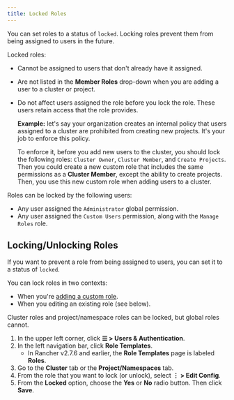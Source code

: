 ```yaml
---
title: Locked Roles
---
```


<head> 
  <link rel="canonical" href="https://ranchermanager.docs.rancher.com/how-to-guides/new-user-guides/authentication-permissions-and-global-configuration/manage-role-based-access-control-rbac/locked-roles"/>
</head>

You can set roles to a status of `locked`. Locking roles prevent them from being assigned to users in the future.

Locked roles:

- Cannot be assigned to users that don't already have it assigned.
- Are not listed in the **Member Roles** drop-down when you are adding a user to a cluster or project.
- Do not affect users assigned the role before you lock the role. These users retain access that the role provides.

    **Example:** let's say your organization creates an internal policy that users assigned to a cluster are prohibited from creating new projects. It's your job to enforce this policy.

    To enforce it, before you add new users to the cluster, you should lock the following roles: `Cluster Owner`, `Cluster Member`, and `Create Projects`. Then you could create a new custom role that includes the same permissions as a __Cluster Member__, except the ability to create projects. Then, you use this new custom role when adding users to a cluster.

Roles can be locked by the following users:

- Any user assigned the `Administrator` global permission.
- Any user assigned the `Custom Users` permission, along with the `Manage Roles` role.


## Locking/Unlocking Roles

If you want to prevent a role from being assigned to users, you can set it to a status of `locked`.

You can lock roles in two contexts:

- When you're [adding a custom role](custom-roles.md).
- When you editing an existing role (see below).

Cluster roles and project/namespace roles can be locked, but global roles cannot.

1. In the upper left corner, click **☰ > Users & Authentication**.
1. In the left navigation bar, click **Role Templates**. 
    * In Rancher v2.7.6 and earlier, the **Role Templates** page is labeled **Roles**.
1. Go to the **Cluster** tab or the **Project/Namespaces** tab.
1. From the role that you want to lock (or unlock), select **⋮ > Edit Config**.
1. From the **Locked** option, choose the **Yes** or **No** radio button. Then click **Save**.
